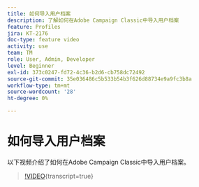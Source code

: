 ```yaml
---
title: 如何导入用户档案
description: 了解如何在Adobe Campaign Classic中导入用户档案
feature: Profiles
jira: KT-2176
doc-type: feature video
activity: use
team: TM
role: User, Admin, Developer
level: Beginner
exl-id: 373c0247-fd72-4c36-b2d6-cb758dc72492
source-git-commit: 35e036486c5b533b54b3f626d88734e9a9fc3b8a
workflow-type: tm+mt
source-wordcount: '28'
ht-degree: 0%

---
```


# 如何导入用户档案

以下视频介绍了如何在Adobe Campaign Classic中导入用户档案。

>[!VIDEO](https://video.tv.adobe.com/v/328397?quality=12&learn=on&captions=chi_hans){transcript=true}
